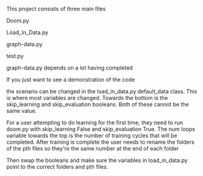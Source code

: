 This project consists of three main files

Doom.py

Load_In_Data.py

graph-data.py

test.py

graph-data.py depends on a lot having completed 

If you just want to see a demonstration of the code

the scenario can be changed in the load_in_data.py default_data class. This is where most variables are changed. 
Towards the bottom is the skip_learning and skip_evaluation booleans. Both of these cannot be the same value. 

For a user attempting to do learning for the first time, they need to run doom.py with skip_learning False and
skip_evaluation True. The num loops variable towards the top is the number of training cycles that will be completed.
After training is complete the user needs to rename the folders of the pth files so they're the same number at the end of each folder

Then swap the booleans and make sure the variables in load_in_data.py point to the correct folders and pth files.
